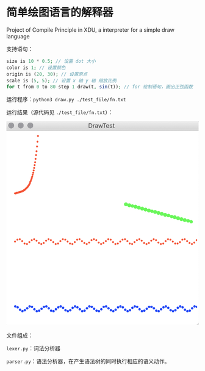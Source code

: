 # 简单绘图语言的解释器
Project of Compile Principle in XDU, a interpreter for a simple draw language

支持语句：

```php
size is 10 * 0.5; // 设置 dot 大小
color is 1; // 设置颜色
origin is (20, 30); // 设置原点
scale is (5, 5); // 设置 x 轴 y 轴 缩放比例
for t from 0 to 80 step 1 draw(t, sin(t)); // for 绘制语句，画出正弦函数
```

运行程序：`python3 draw.py ./test_file/fn.txt`

运行结果（源代码见 `./test_file/fn.txt`）：

![Functions](./img/function.png)

文件组成：

`lexer.py`：词法分析器

`parser.py`：语法分析器，在产生语法树的同时执行相应的语义动作。

